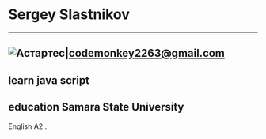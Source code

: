 # Sergey Slastnikov
***
![Астартес](https://i.pinimg.com/236x/0d/d4/ac/0dd4ac0509bf0d4bb2a4ae3f6cec705f.jpg "Я в моих снах")|codemonkey2263@gmail.com
---
learn java script
---
education Samara State University
---
English A2
.
